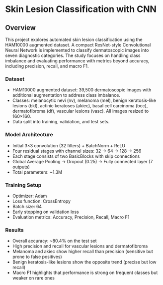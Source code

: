# Skin Lesion Classification with CNN

## Overview

This project explores automated skin lesion classification using the HAM10000 augmented dataset. A compact ResNet-style Convolutional Neural Network is implemented to classify dermatoscopic images into seven diagnostic categories. The study focuses on handling class imbalance and evaluating performance with metrics beyond accuracy, including precision, recall, and macro F1.

### Dataset

- HAM10000 augmented dataset: 39,500 dermatoscopic images with additional augmentation to address class imbalance.
- Classes: melanocytic nevi (nv), melanoma (mel), benign keratosis-like lesions (bkl), actinic keratoses (akiec), basal cell carcinoma (bcc), dermatofibroma (df), vascular lesions (vasc). All images resized to 160×160.
- Data split into training, validation, and test sets.

### Model Architecture

- Initial 3×3 convolution (32 filters) + BatchNorm + ReLU
- Four residual stages with channel sizes: 32 → 64 → 128 → 256
- Each stage consists of two BasicBlocks with skip connections
- Global Average Pooling → Dropout (0.25) → Fully connected layer (7 outputs)
- Total parameters: ~1.3M

### Training Setup

- Optimizer: Adam 
- Loss function: CrossEntropy
- Batch size: 64
- Early stopping on validation loss
- Evaluation metrics: Accuracy, Precision, Recall, Macro F1

### Results

- Overall accuracy: ~80.4% on the test set
- High precision and recall for vascular lesions and dermatofibroma
- Melanoma and akiec show higher recall than precision (sensitive but prone to false positives)
- Benign keratosis-like lesions show the opposite trend (precise but low recall)
- Macro F1 highlights that performance is strong on frequent classes but weaker on rare ones
